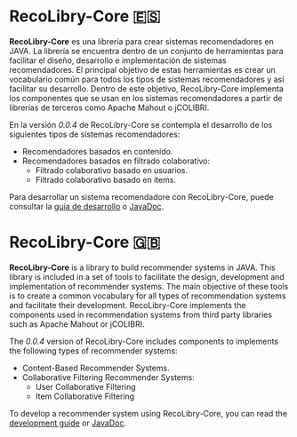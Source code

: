 # RecoLibry-Core :es:

**RecoLibry-Core** es una librería para crear sistemas recomendadores en JAVA. La librería se encuentra dentro de un conjunto de herramientas para facilitar el diseño, desarrollo e implementación de sistemas recomendadores. El principal objetivo de estas herramientas es crear un vocabulario común para todos los tipos de sistemas recomendadores y así facilitar su desarrollo. Dentro de este objetivo, RecoLibry-Core implementa los componentes que se usan en los sistemas recomendadores a partir de librerías de terceros como Apache Mahout o jCOLIBRI.

En la versión *0.0.4* de RecoLibry-Core se contempla el desarrollo de los siguientes tipos de sistemas recomendadores:

- Recomendadores basados en contenido.
- Recomendadores basados en filtrado colaborativo:
  - Filtrado colaborativo basado en usuarios.
  - Filtrado colaborativo basado en ítems.

Para desarrollar un sistema recomendadore con RecoLibry-Core, puede consultar la [guía de desarrollo](https://github.com/UCM-GAIA/RecoLibry-Core/wiki) o [JavaDoc](https://ucm-gaia.github.io/RecoLibry-Core/).

# RecoLibry-Core :gb:

**RecoLibry-Core** is a library to build recommender systems in JAVA. This library is included in a set of tools to facilitate the design, development and implementation of recommender systems. The main objective of these tools is to create a common vocabulary for all types of recommendation systems and facilitate their development. RecoLibry-Core implements the components used in recommendation systems from third party libraries such as Apache Mahout or jCOLIBRI.

The *0.0.4* version of RecoLibry-Core includes components to implements the following types of recommender systems:
- Content-Based Recommender Systems.
- Collaborative Filtering Recommender Systems:
  - User Collaborative Filtering
  - Item Collaborative Filtering
  
To develop a recommender system using RecoLibry-Core, you can read the [development guide](https://github.com/UCM-GAIA/RecoLibry-Core/wiki/) or [JavaDoc](https://ucm-gaia.github.io/RecoLibry-Core/).
